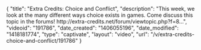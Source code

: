 {
    "title": "Extra Credits: Choice and Conflict",
    "description": "This week, we look at the many different ways choice exists in games. Come discuss this topic in the forums! http:\/\/extra-credits.net\/forum\/viewtopic.php?f=8...",
    "videoid": "191786",
    "date_created": "1406055196",
    "date_modified": "1418181774",
    "type": "captivate",
    "layout": "video",
    "url": "\/v\/extra-credits-choice-and-conflict\/191786"
}
